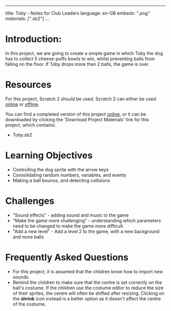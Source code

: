 * * *

title: Toby - Notes for Club Leaders language: en-GB embeds: "*.png" materials: ["*.sb2"] ...

# Introduction:

In this project, we are going to create a simple game in which Toby the dog has to collect 5 cheese-puffs bowls to win, whilst preventing balls from falling on the floor. If Toby drops more than 2 balls, the game is over.

# Resources

For this project, Scratch 2 should be used. Scratch 2 can either be used [online](http://scratch.mit.edu/projects/editor/) or [offline](http://scratch.mit.edu/scratch2download/).

You can find a completed version of this project [online](http://scratch.mit.edu/projects/49677948/#editor), or it can be downloaded by clicking the 'Download Project Materials' link for this project, which contains:

+ Toby.sb2

# Learning Objectives

+ Controlling the dog sprite with the arrow keys
+ Consolidating random numbers, variables, and events
+ Making a ball bounce, and detecting collisions

# Challenges

+ "Sound effects" - adding sound and music to the game
+ "Make the game more challenging" - understanding which parameters need to be changed to make the game more difficult
+ "Add a new level" - Add a level 2 to the game, with a new background and more balls

# Frequently Asked Questions

+ For this project, it is assumed that the children know how to import new sounds.
+ Remind the children to make sure that the centre is set correctly on the ball's costume. If the children use the costume editor to reduce the size of their sprites, the centre will often be shifted after resizing. Clicking on the **shrink** icon instead is a better option as it doesn't affect the centre of the costume.